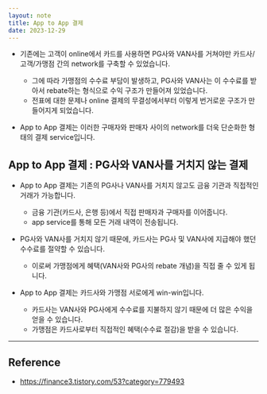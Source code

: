 ```yaml
---
layout: note
title: App to App 결제
date: 2023-12-29
---
```





- 기존에는 고객이 online에서 카드를 사용하면 PG사와 VAN사를 거쳐야만 카드사/고객/가맹점 간의 network를 구축할 수 있었습니다.
    - 그에 따라 가맹점의 수수료 부담이 발생하고, PG사와 VAN사는 이 수수료를 받아서 rebate하는 형식으로 수익 구조가 만들어져 있었습니다.
    - 전표에 대한 문제나 online 결제의 무결성에서부터 이렇게 번거로운 구조가 만들어지게 되었습니다.

- App to App 결제는 이러한 구매자와 판매자 사이의 network를 더욱 단순화한 형태의 결제 service입니다.


## App to App 결제 : PG사와 VAN사를 거치지 않는 결제

- App to App 결제는 기존의 PG사나 VAN사를 거치지 않고도 금융 기관과 직접적인 거래가 가능합니다.
    - 금융 기관(카드사, 은행 등)에서 직접 판매자과 구매자를 이어줍니다.
    - app service를 통해 모든 거래 내역이 전송됩니다.

- PG사와 VAN사를 거치지 않기 때문에, 카드사는 PG사 및 VAN사에 지급해야 했던 수수료를 절약할 수 있습니다.
    - 이로써 가맹점에게 혜택(VAN사와 PG사의 rebate 개념)을 직접 줄 수 있게 됩니다.

- App to App 결제는 카드사와 가맹점 서로에게 win-win입니다.
    - 카드사는 VAN사와 PG사에게 수수료를 지불하지 않기 때문에 더 많은 수익을 얻을 수 있습니다.
    - 가맹점은 카드사로부터 직접적인 혜택(수수료 절감)을 받을 수 있습니다.




---




## Reference

- <https://finance3.tistory.com/53?category=779493>
